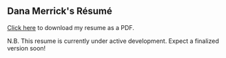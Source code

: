 ## Dana Merrick's Résumé

[Click here](https://github.com/dmerrick/resume/blob/master/resume.2014-03-12.pdf?raw=true) to download my resume as a PDF.

N.B. This resume is currently under active development. Expect a finalized version soon!
